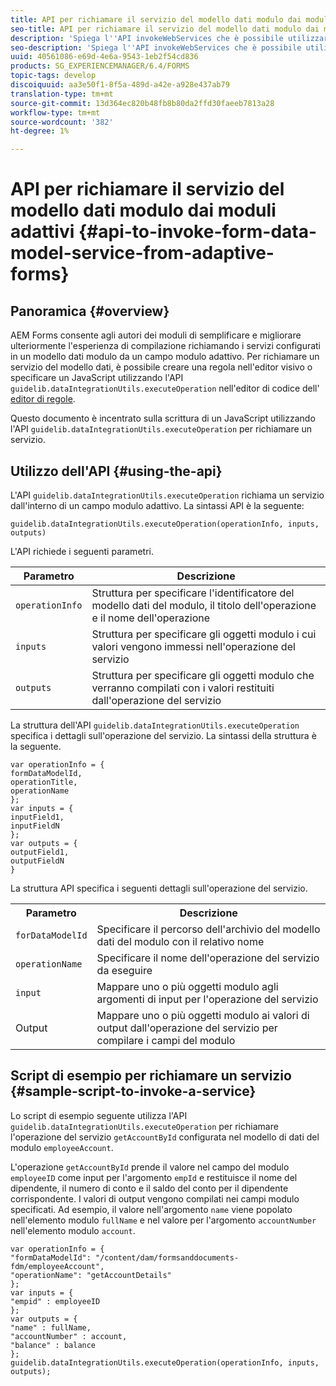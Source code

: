```yaml
---
title: API per richiamare il servizio del modello dati modulo dai moduli adattivi
seo-title: API per richiamare il servizio del modello dati modulo dai moduli adattivi
description: 'Spiega l''API invokeWebServices che è possibile utilizzare per richiamare i servizi Web scritti in WSDL da un campo modulo adattivo. '
seo-description: 'Spiega l''API invokeWebServices che è possibile utilizzare per richiamare i servizi Web scritti in WSDL da un campo modulo adattivo. '
uuid: 40561086-e69d-4e6a-9543-1eb2f54cd836
products: SG_EXPERIENCEMANAGER/6.4/FORMS
topic-tags: develop
discoiquuid: aa3e50f1-8f5a-489d-a42e-a928e437ab79
translation-type: tm+mt
source-git-commit: 13d364ec820b48fb8b80da2ffd30faeeb7813a28
workflow-type: tm+mt
source-wordcount: '382'
ht-degree: 1%

---
```



# API per richiamare il servizio del modello dati modulo dai moduli adattivi {#api-to-invoke-form-data-model-service-from-adaptive-forms}

## Panoramica {#overview}

 AEM Forms consente agli autori dei moduli di semplificare e migliorare ulteriormente l&#39;esperienza di compilazione richiamando i servizi configurati in un modello dati modulo da un campo modulo adattivo. Per richiamare un servizio del modello dati, è possibile creare una regola nell&#39;editor visivo o specificare un JavaScript utilizzando l&#39;API `guidelib.dataIntegrationUtils.executeOperation` nell&#39;editor di codice dell&#39; [editor di regole](/help/forms/using/rule-editor.md).

Questo documento è incentrato sulla scrittura di un JavaScript utilizzando l&#39;API `guidelib.dataIntegrationUtils.executeOperation` per richiamare un servizio.

## Utilizzo dell&#39;API {#using-the-api}

L&#39;API `guidelib.dataIntegrationUtils.executeOperation` richiama un servizio dall&#39;interno di un campo modulo adattivo. La sintassi API è la seguente:

```
guidelib.dataIntegrationUtils.executeOperation(operationInfo, inputs, outputs)
```

L&#39;API richiede i seguenti parametri.

| Parametro | Descrizione |
|---|---|
| `operationInfo` | Struttura per specificare l&#39;identificatore del modello dati del modulo, il titolo dell&#39;operazione e il nome dell&#39;operazione |
| `inputs` | Struttura per specificare gli oggetti modulo i cui valori vengono immessi nell&#39;operazione del servizio |
| `outputs` | Struttura per specificare gli oggetti modulo che verranno compilati con i valori restituiti dall&#39;operazione del servizio |

La struttura dell&#39;API `guidelib.dataIntegrationUtils.executeOperation` specifica i dettagli sull&#39;operazione del servizio. La sintassi della struttura è la seguente.

```
var operationInfo = {
formDataModelId,
operationTitle,
operationName
};
var inputs = {
inputField1,
inputFieldN
};
var outputs = {
outputField1,
outputFieldN
}
```

La struttura API specifica i seguenti dettagli sull&#39;operazione del servizio.

<table> 
 <tbody> 
  <tr> 
   <th>Parametro</th> 
   <th>Descrizione</th> 
  </tr> 
  <tr> 
   <td><code>forDataModelId</code></td> 
   <td>Specificare il percorso dell'archivio del modello dati del modulo con il relativo nome</td> 
  </tr> 
  <tr> 
   <td><code>operationName</code></td> 
   <td>Specificare il nome dell'operazione del servizio da eseguire</td> 
  </tr> 
  <tr> 
   <td><code>input</code></td> 
   <td>Mappare uno o più oggetti modulo agli argomenti di input per l'operazione del servizio</td> 
  </tr> 
  <tr> 
   <td>Output</td> 
   <td>Mappare uno o più oggetti modulo ai valori di output dall'operazione del servizio per compilare i campi del modulo<br /> </td> 
  </tr> 
 </tbody> 
</table>

## Script di esempio per richiamare un servizio {#sample-script-to-invoke-a-service}

Lo script di esempio seguente utilizza l&#39;API `guidelib.dataIntegrationUtils.executeOperation` per richiamare l&#39;operazione del servizio `getAccountById` configurata nel modello di dati del modulo `employeeAccount`.

L&#39;operazione `getAccountById` prende il valore nel campo del modulo `employeeID` come input per l&#39;argomento `empId` e restituisce il nome del dipendente, il numero di conto e il saldo del conto per il dipendente corrispondente. I valori di output vengono compilati nei campi modulo specificati. Ad esempio, il valore nell&#39;argomento `name` viene popolato nell&#39;elemento modulo `fullName` e nel valore per l&#39;argomento `accountNumber` nell&#39;elemento modulo `account`.

```
var operationInfo = {
"formDataModelId": "/content/dam/formsanddocuments-fdm/employeeAccount",
"operationName": "getAccountDetails"
};
var inputs = {
"empid" : employeeID
};
var outputs = {
"name" : fullName,
"accountNumber" : account,
"balance" : balance
};
guidelib.dataIntegrationUtils.executeOperation(operationInfo, inputs, outputs);
```

